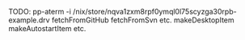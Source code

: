 TODO: pp-aterm -i /nix/store/nqva1zxm8rpf0ymql0l75scyzga30rpb-example.drv
fetchFromGitHub fetchFromSvn etc.
makeDesktopItem makeAutostartItem etc.
